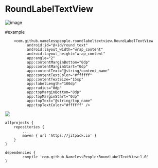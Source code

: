 RoundLabelTextView
==============================================================

![image](https://github.com/NamelessPeople/RoundLabelTextView/blob/master/srceenshots/screen2.png)

#example


        <com.github.namelesspeople.roundlabeltextview.RoundLabelTextView
              android:id="@+id/round_text"
              android:layout_width="wrap_content"
              android:layout_height="wrap_content"
              app:angle="2"
              app:contentMarginBottom="0dp"
              app:contentMarginStart="0dp"
              app:contentText="@string/content_name"
              app:contentTextColor="#ffffff"
              app:contentTextSize="15sp"
              app:labelLength="100dp"
              app:radius="0dp"
              app:topMarginBottom="0dp"
              app:topMarginStart="0dp"
              app:topText="@string/top_name"
              app:topTextColor="#ffffff" />

	
[![](https://www.jitpack.io/v/NamelessPeople/RoundLabelTextView.svg)](https://www.jitpack.io/#NamelessPeople/RoundLabelTextView)

	allprojects {
		repositories {
			...
			maven { url 'https://jitpack.io' }
		}
	}

	dependencies {
	        compile 'com.github.NamelessPeople:RoundLabelTextView:1.0'
	}
